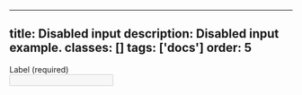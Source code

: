 <!--
 *              Copyright (c) 2025 Visa, Inc.
 *
 * Licensed under the Apache License, Version 2.0 (the "License");
 * you may not use this file except in compliance with the License.
 * You may obtain a copy of the License at
 *
 *         http://www.apache.org/licenses/LICENSE-2.0
 *
 * Unless required by applicable law or agreed to in writing, software
 * distributed under the License is distributed on an "AS IS" BASIS,
 * WITHOUT WARRANTIES OR CONDITIONS OF ANY KIND, either express or implied.
 * See the License for the specific language governing permissions and
 * limitations under the License.
 *
 -->
---
title: Disabled input
description: Disabled input example. 
classes: []
tags: ['docs']
order: 5
---

<div class="v-flex v-flex-col v-gap-4">
  <label class="v-label" for="input-test-6">
    Label (required)
  </label>
  <div class="v-input-container v-surface v-flex-row">
    <input class="v-input" disabled="" id="input-test-6" name="text-input-disabled" type="text"/>
  </div>
</div>
